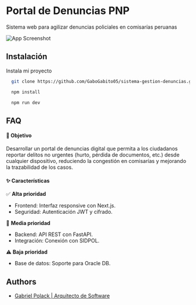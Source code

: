 
# Portal de Denuncias PNP

Sistema web para agilizar denuncias policiales en comisarías peruanas



![App Screenshot](https://i.imgur.com/9cCG6Nc.png)


## Instalación

Instala mi proyecto

```bash
  git clone https://github.com/GaboGabito05/sistema-gestion-denuncias.git
```

```bash
  npm install
```

```bash
  npm run dev
```
## FAQ

#### 🚀 Objetivo

Desarrollar un portal de denuncias digital que permita a los ciudadanos reportar delitos no urgentes (hurto, pérdida de documentos, etc.) desde cualquier dispositivo, reduciendo la congestión en comisarías y mejorando la trazabilidad de los casos.

#### ✨ Características  
✅ **Alta prioridad**  
- Frontend: Interfaz responsive con Next.js.  
- Seguridad: Autenticación JWT y cifrado.  

🔹 **Media prioridad**  
- Backend: API REST con FastAPI.  
- Integración: Conexión con SIDPOL.  

⚠️ **Baja prioridad**  
- Base de datos: Soporte para Oracle DB.  


## Authors

- [Gabriel Polack | Arquitecto de Software](https://www.linkedin.com/in/gabriel-polack-castillo/)

